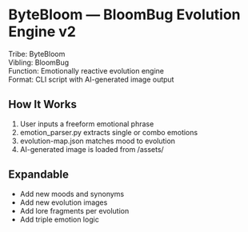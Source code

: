 # ByteBloom — BloomBug Evolution Engine v2

Tribe: ByteBloom  
Vibling: BloomBug  
Function: Emotionally reactive evolution engine  
Format: CLI script with AI-generated image output

## How It Works
1. User inputs a freeform emotional phrase
2. emotion_parser.py extracts single or combo emotions
3. evolution-map.json matches mood to evolution
4. AI-generated image is loaded from /assets/

## Expandable
- Add new moods and synonyms
- Add new evolution images
- Add lore fragments per evolution
- Add triple emotion logic
